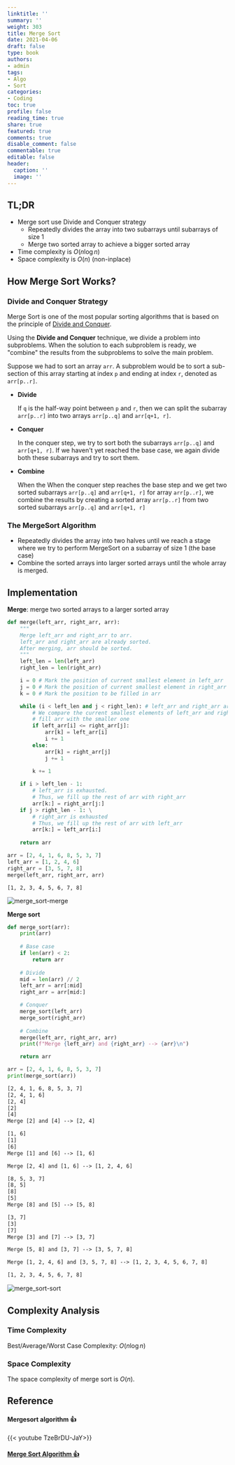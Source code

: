 ```yaml
---
linktitle: ''
summary: ''
weight: 303
title: Merge Sort
date: 2021-04-06
draft: false
type: book
authors:
- admin
tags:
- Algo
- Sort
categories:
- Coding
toc: true
profile: false
reading_time: true
share: true
featured: true
comments: true
disable_comment: false
commentable: true
editable: false
header:
  caption: ''
  image: ''
---
```


## TL;DR

- Merge sort use Divide and Conquer strategy
  - Repeatedly divides the array into two subarrays until subarrays of size 1
  - Merge two sorted array to achieve a bigger sorted array
- Time complexity is $O(n \log n)$
- Space complexity is $O(n)$ (non-inplace)

## How Merge Sort Works?

### Divide and Conquer Strategy

Merge Sort is one of the most popular sorting algorithms that is based on the principle of [Divide and Conquer](https://www.programiz.com/dsa/divide-and-conquer).

Using the **Divide and Conquer** technique, we divide a problem into subproblems. When the solution to each subproblem is ready, we "combine" the results from the subproblems to solve the main problem.

Suppose we had to sort an array `arr`. A subproblem would be to sort a sub-section of this array starting at index `p` and ending at index `r`, denoted as `arr[p..r]`.

- **Divide**

  If `q` is the half-way point between `p` and `r`, then we can split the subarray `arr[p..r]` into two arrays `arr[p..q]` and `arr[q+1, r]`.

- **Conquer**

  In the conquer step, we try to sort both the subarrays `arr[p..q]` and `arr[q+1, r]`. If we haven't yet reached the base case, we again divide both these subarrays and try to sort them.

- **Combine**

  When the When the conquer step reaches the base step and we get two sorted subarrays `arr[p..q]` and `arr[q+1, r]` for array `arr[p..r]`, we combine the results by creating a sorted array `arr[p..r]` from two sorted subarrays `arr[p..q]` and `arr[q+1, r]`

### The MergeSort Algorithm

- Repeatedly divides the array into two halves until we reach a stage where we try to perform MergeSort on a subarray of size 1 (the base case)
- Combine the sorted arrays into larger sorted arrays until the whole array is merged.

## Implementation

**Merge**: merge two sorted arrays to a larger sorted array

```python
def merge(left_arr, right_arr, arr):
    """
    Merge left_arr and right_arr to arr.
    left_arr and right_arr are already sorted.
    After merging, arr should be sorted.
    """
    left_len = len(left_arr)
    right_len = len(right_arr)

    i = 0 # Mark the position of current smallest element in left_arr
    j = 0 # Mark the position of current smallest element in right_arr
    k = 0 # Mark the position to be filled in arr

    while (i < left_len and j < right_len): # left_arr and right_arr are not exhausted
        # We compare the current smallest elements of left_arr and right_arr,
        # fill arr with the smaller one
        if left_arr[i] <= right_arr[j]:
            arr[k] = left_arr[i]
            i += 1
        else:
            arr[k] = right_arr[j]
            j += 1

        k += 1
    
    if i > left_len - 1: 
        # left_arr is exhausted.
        # Thus, we fill up the rest of arr with right_arr
        arr[k:] = right_arr[j:]
    if j > right_len - 1: \
        # right_arr is exhausted
        # Thus, we fill up the rest of arr with left_arr
        arr[k:] = left_arr[i:]
    
    return arr
```

```python
arr = [2, 4, 1, 6, 8, 5, 3, 7]
left_arr = [1, 2, 4, 6]
right_arr = [3, 5, 7, 8]
merge(left_arr, right_arr, arr)
```

```
[1, 2, 3, 4, 5, 6, 7, 8]
```

![merge_sort-merge](https://raw.githubusercontent.com/EckoTan0804/upic-repo/master/uPic/merge_sort-merge.png)

**Merge sort**

```python
def merge_sort(arr):
    print(arr)
    
    # Base case
    if len(arr) < 2:
        return arr
    
    # Divide
    mid = len(arr) // 2
    left_arr = arr[:mid]
    right_arr = arr[mid:]

    # Conquer
    merge_sort(left_arr)
    merge_sort(right_arr)
    
    # Combine
    merge(left_arr, right_arr, arr)
    print(f"Merge {left_arr} and {right_arr} --> {arr}\n")

    return arr

```

```python
arr = [2, 4, 1, 6, 8, 5, 3, 7]
print(merge_sort(arr))
```

```txt
[2, 4, 1, 6, 8, 5, 3, 7]
[2, 4, 1, 6]
[2, 4]
[2]
[4]
Merge [2] and [4] --> [2, 4]

[1, 6]
[1]
[6]
Merge [1] and [6] --> [1, 6]

Merge [2, 4] and [1, 6] --> [1, 2, 4, 6]

[8, 5, 3, 7]
[8, 5]
[8]
[5]
Merge [8] and [5] --> [5, 8]

[3, 7]
[3]
[7]
Merge [3] and [7] --> [3, 7]

Merge [5, 8] and [3, 7] --> [3, 5, 7, 8]

Merge [1, 2, 4, 6] and [3, 5, 7, 8] --> [1, 2, 3, 4, 5, 6, 7, 8]

[1, 2, 3, 4, 5, 6, 7, 8]
```

![merge_sort-sort](https://raw.githubusercontent.com/EckoTan0804/upic-repo/master/uPic/merge_sort-sort.png)



## Complexity Analysis

### Time Complexity

Best/Average/Worst Case Complexity: $O(n \log n)$

### Space Complexity

The space complexity of merge sort is $O(n)$.

## Reference

#### Mergesort algorithm 👍

{{< youtube TzeBrDU-JaY>}}

#### [Merge Sort Algorithm 👍](https://www.programiz.com/dsa/merge-sort)